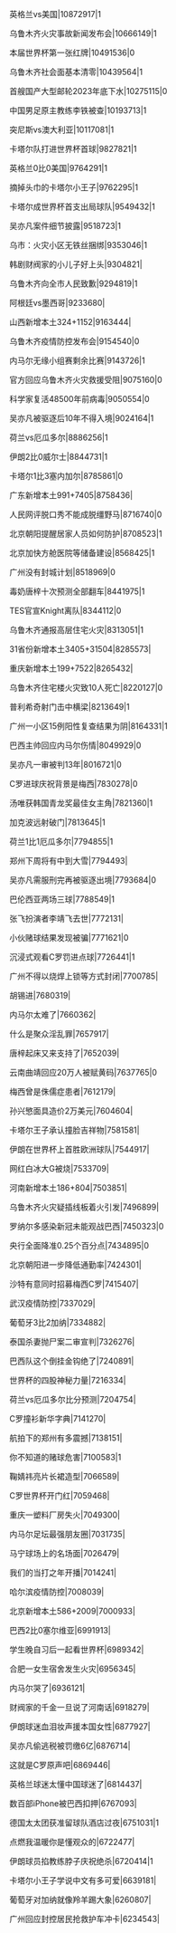 英格兰vs美国|10872917|1

乌鲁木齐火灾事故新闻发布会|10666149|1

本届世界杯第一张红牌|10491536|0

乌鲁木齐社会面基本清零|10439564|1

首艘国产大型邮轮2023年底下水|10275115|0

中国男足原主教练李铁被查|10193713|1

突尼斯vs澳大利亚|10117081|1

卡塔尔队打进世界杯首球|9827821|1

英格兰0比0美国|9764291|1

摘掉头巾的卡塔尔小王子|9762295|1

卡塔尔成世界杯首支出局球队|9549432|1

吴亦凡案件细节披露|9518723|1

乌市：火灾小区无铁丝捆绑|9353046|1

韩剧财阀家的小儿子好上头|9304821|

乌鲁木齐向全市人民致歉|9294819|1

阿根廷vs墨西哥|9233680|

山西新增本土324+1152|9163444|

乌鲁木齐疫情防控发布会|9154540|0

内马尔无缘小组赛剩余比赛|9143726|1

官方回应乌鲁木齐火灾救援受阻|9075160|0

科学家复活48500年前病毒|9050554|0

吴亦凡被驱逐后10年不得入境|9024164|1

荷兰vs厄瓜多尔|8886256|1

伊朗2比0威尔士|8844731|1

卡塔尔1比3塞内加尔|8785861|0

广东新增本土991+7405|8758436|

人民网评脱口秀不能成脱缰野马|8716740|0

北京朝阳提醒居家人员如何防护|8708523|1

北京加快方舱医院等储备建设|8568425|1

广州没有封城计划|8518969|0

毒奶唐梓十次预测全部翻车|8441975|1

TES官宣Knight离队|8344112|0

乌鲁木齐通报高层住宅火灾|8313051|1

31省份新增本土3405+31504|8285573|

重庆新增本土199+7522|8265432|

乌鲁木齐住宅楼火灾致10人死亡|8220127|0

普利希奇射门击中横梁|8213649|1

广州一小区15例阳性复查结果为阴|8164331|1

巴西主帅回应内马尔伤情|8049929|0

吴亦凡一审被判13年|8016721|0

C罗进球庆祝背景是梅西|7830278|0

汤唯获韩国青龙奖最佳女主角|7821360|1

加克波远射破门|7813645|1

荷兰1比1厄瓜多尔|7794855|1

郑州下周将有中到大雪|7794493|

吴亦凡需服刑完再被驱逐出境|7793684|0

巴伦西亚两场三球|7788549|1

张飞扮演者李靖飞去世|7772131|

小伙赌球结果发现被骗|7771621|0

沉浸式观看C罗罚进点球|7726441|1

广州不得以烧焊上锁等方式封闭|7700785|

胡锡进|7680319|

内马尔太难了|7660362|

什么是聚众淫乱罪|7657917|

唐梓起床又来支持了|7652039|

云南曲靖回应20万人被赋黄码|7637765|0

梅西曾是侏儒症患者|7612179|

孙兴慜面具造价2万美元|7604604|

卡塔尔王子承认撞脸吉祥物|7581581|

伊朗在世界杯上首胜欧洲球队|7544917|

网红白冰大G被烧|7533709|

河南新增本土186+804|7503851|

乌鲁木齐火灾疑插线板着火引发|7496899|

罗纳尔多感染新冠未能观战巴西|7450323|0

央行全面降准0.25个百分点|7434895|0

北京朝阳进一步降低通勤率|7424301|

沙特有意同时招募梅西C罗|7415407|

武汉疫情防控|7337029|

葡萄牙3比2加纳|7334882|

泰国杀妻抛尸案二审宣判|7326276|

巴西队这个倒挂金钩绝了|7240891|

世界杯的四股神秘力量|7216334|

荷兰vs厄瓜多尔比分预测|7204754|

C罗撞衫新华字典|7141270|

航拍下的郑州有多震撼|7138151|

你不知道的赌球危害|7100583|1

鞠婧祎亮片长裙造型|7066589|

C罗世界杯开门红|7059468|

重庆一塑料厂房失火|7049300|

内马尔足坛最强朋友圈|7031735|

马宁球场上的名场面|7026479|

我们的当打之年开播|7014241|

哈尔滨疫情防控|7008039|

北京新增本土586+2009|7000933|

巴西2比0塞尔维亚|6991913|

学生晚自习后一起看世界杯|6989342|

合肥一女生宿舍发生火灾|6956345|

内马尔哭了|6936121|

财阀家的千金一旦说了河南话|6918279|

伊朗球迷血泪妆声援本国女性|6877927|

吴亦凡偷逃税被罚缴6亿|6876714|

这就是C罗原声吧|6869446|

英格兰球迷太懂中国球迷了|6814437|

数百部iPhone被巴西扣押|6767093|

德国太太团获准留球队酒店过夜|6751031|1

点燃我温暖你是懂观众的|6722477|

伊朗球员掐教练脖子庆祝绝杀|6720414|1

卡塔尔小王子学说中文有多可爱|6639181|

葡萄牙对加纳就像羚羊踢大象|6260807|

广州回应封控居民抢救护车冲卡|6234543|

